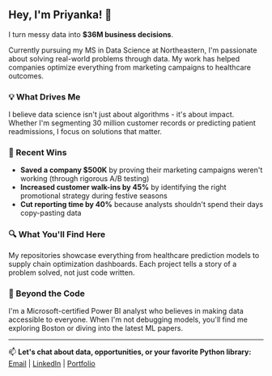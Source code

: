 ## Hey, I'm Priyanka! 👋

I turn messy data into **$36M business decisions**. 

Currently pursuing my MS in Data Science at Northeastern, I'm passionate about solving real-world problems through data. My work has helped companies optimize everything from marketing campaigns to healthcare outcomes.

### 💡 What Drives Me
I believe data science isn't just about algorithms - it's about impact. Whether I'm segmenting 30 million customer records or predicting patient readmissions, I focus on solutions that matter.

### 🎯 Recent Wins
- **Saved a company $500K** by proving their marketing campaigns weren't working (through rigorous A/B testing)
- **Increased customer walk-ins by 45%** by identifying the right promotional strategy during festive seasons  
- **Cut reporting time by 40%** because analysts shouldn't spend their days copy-pasting data

### 🔍 What You'll Find Here
My repositories showcase everything from healthcare prediction models to supply chain optimization dashboards. Each project tells a story of a problem solved, not just code written.

### 🌟 Beyond the Code
I'm a Microsoft-certified Power BI analyst who believes in making data accessible to everyone. When I'm not debugging models, you'll find me exploring Boston or diving into the latest ML papers.

---

📫 **Let's chat about data, opportunities, or your favorite Python library:**  
[Email](mailto:raghunathan.p@northeastern.edu) | [LinkedIn](https://www.linkedin.com/in/priyankaraghu15/) | [Portfolio](https://priyanka-raghunathan.netlify.app/)
